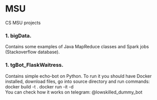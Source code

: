 # MSU
CS MSU projects

### 1. bigData.
Contains some examples of Java MapReduce classes and Spark jobs (Stackoverflow database). 

### 1. tgBot_FlaskWaitress.
Contains simple echo-bot on Python. To run it you should have Docker installed, download files, go into source directory and run commands:
docker build -t <your-image-name> .
docker run -it -d <your-image-name>  
You can check how it works on telegram: @lowskilled_dummy_bot

